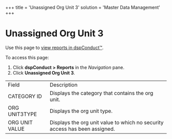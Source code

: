 +++
title = 'Unassigned Org Unit 3'
solution = 'Master Data Management'
+++

# Unassigned Org Unit 3

<div class="use">

Use this page to [view reports in
dspConduct™](../Use_Cases/View_Reports_in_dspConduct).

</div>

To access this page:

1.  Click <span style="font-weight: bold;">dspConduct \>
    </span>**Reports** in the *Navigation* pane.
2.  Click <span>**Unassigned Org Unit
3**.</span>

|                |                                                                            |
| -------------- | -------------------------------------------------------------------------- |
| Field          | Description                                                                |
| CATEGORY ID    | Displays the category that contains the org unit.                          |
| ORG UNIT3TYPE  | Displays the org unit type.                                                |
| ORG UNIT VALUE | Displays the org unit value to which no security access has been assigned. |
